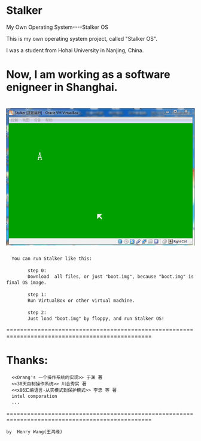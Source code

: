 Stalker
=======

My Own Operating System----Stalker OS

This is my own operating system project, called "Stalker OS".

I was a student from Hohai University in Nanjing, China.

Now, I am working as a software enigneer in Shanghai.
===============================================================================================
![Screenshot](/screenshot/psb.gif)
===============================================================================================
      You can run Stalker like this:

            step 0:
            Download  all files, or just "boot.img", because "boot.img" is final OS image.
            
            step 1:
            Run VirtualBox or other virtual machine.
            
            step 2:
            Just load "boot.img" by floppy, and run Stalker OS! 
  
================================================================================================


Thanks:
=======
      <<Orang's 一个操作系统的实现>> 于渊 著
      <<30天自制操作系统>> 川合秀实 著
      <<x86汇编语言-从实模式到保护模式>> 李忠 等 著
      intel comporation
      ...
================================================================================================

	
	by  Henry Wang(王鸿缘)


